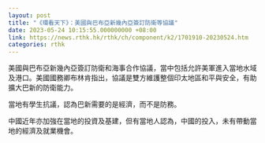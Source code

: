 ```yaml
---
layout: post
title: "《環看天下》：美國與巴布亞新幾內亞簽訂防衛等協議"
date: 2023-05-24 10:15:55.000000000 +08:00
link: https://news.rthk.hk/rthk/ch/component/k2/1701910-20230524.htm
categories: rthk
---
```


美國與巴布亞新幾內亞簽訂防衛和海事合作協議，當中包括允許美軍進入當地水域及港口。美國國務卿布林肯指出，協議是雙方維護整個印太地區和平與安全，有助擴大巴新的防衛能力。

當地有學生抗議，認為巴新需要的是經濟，而不是防務。

中國近年亦加強在當地的投資及基建，但有當地人認為，中國的投入，未有帶動當地的經濟及就業機會。
